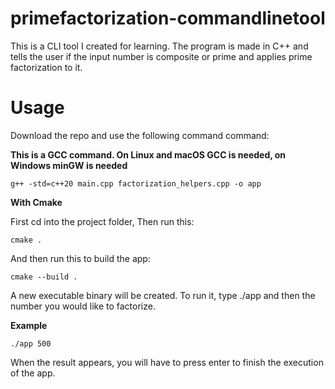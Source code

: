 # primefactorization-commandlinetool
This is a CLI tool I created for learning. The program is made in C++ and tells the user if the input number is composite or prime and applies prime factorization to it.

# Usage

Download the repo and use the following command command:

**This is a GCC command. On Linux and macOS GCC is needed, on Windows minGW is needed**

```
g++ -std=c++20 main.cpp factorization_helpers.cpp -o app
```

**With Cmake**

First cd into the project folder, Then run this:

````
cmake .
````

And then run this to build the app:

```
cmake --build .
```
A new executable binary will be created. To run it, type ./app and then the number you would like to factorize.


**Example**

```
./app 500
```

When the result appears, you will have to press enter to finish the execution of the app.
